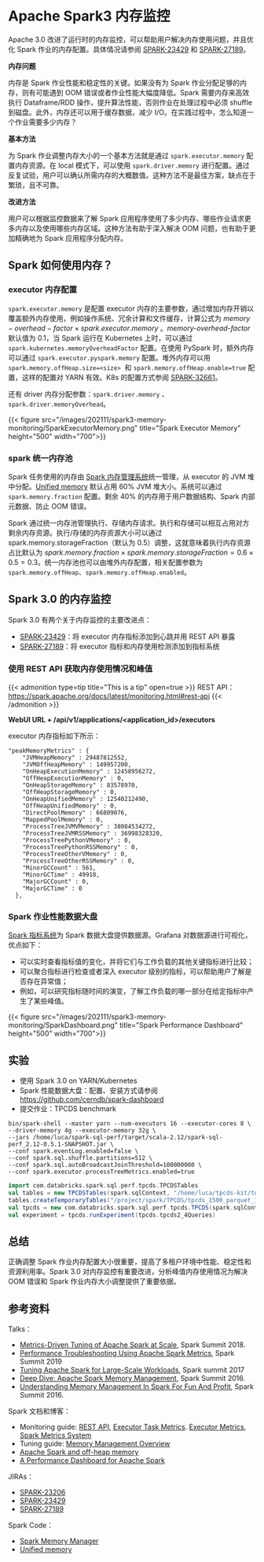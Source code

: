 # Apache Spark3 内存监控


Apache 3.0 改进了运行时的内存监控，可以帮助用户解决内存使用问题，并且优化 Spark 作业的内存配置。具体情况请参阅 [SPARK-23429](https://issues.apache.org/jira/browse/SPARK-23429) 和 [SPARK-27189](https://issues.apache.org/jira/browse/SPARK-27189)。

**内存问题** 

内存是 Spark 作业性能和稳定性的关键。如果没有为 Spark 作业分配足够的内存，则有可能遇到 OOM 错误或者作业性能大幅度降低。Spark 需要内存来高效执行 Dataframe/RDD 操作，提升算法性能，否则作业在处理过程中必须 shuffle 到磁盘。此外，内存还可以用于缓存数据，减少 I/O。在实践过程中，怎么知道一个作业需要多少内存？

**基本方法**

为 Spark 作业调整内存大小的一个基本方法就是通过 `spark.executor.memory` 配置内存资源。在 local 模式下，可以使用 `spark.driver.memory` 进行配置。通过反复试验，用户可以确认所需内存的大概数值。这种方法不是最佳方案，缺点在于繁琐，且不可靠。

**改进方法**

用户可以根据监控数据来了解 Spark 应用程序使用了多少内存、哪些作业请求更多内存以及使用哪些内存区域。这种方法有助于深入解决 OOM 问题，也有助于更加精确地为 Spark 应用程序分配内存。

## Spark 如何使用内存？

### executor 内存配置

`spark.executor.memory` 是配置 executor 内存的主要参数，通过增加内存开销以覆盖额外内存使用，例如操作系统、冗余计算和文件缓存，计算公式为 $memory-overhead-factor \times spark.executor.memory$ 。*memory-overhead-factor* 默认值为 0.1，当 Spark 运行在 Kubernetes 上时，可以通过 `spark.kubernetes.memoryOverheadFactor` 配置。在使用 PySpark 时，额外内存可以通过 `spark.executor.pyspark.memory` 配置。堆外内存可以用 `spark.memory.offHeap.size=<size>`  和 `spark.memory.offHeap.enable=true` 配置，这样的配置对 YARN 有效。K8s 的配置方式参阅 [SPARK-32661](https://issues.apache.org/jira/browse/SPARK-32661)。

还有 driver 内存分配参数：`spark.driver.memory` 、`spark.driver.memoryOverhead`。

{{< figure src="/images/202111/spark3-memory-monitoring/SparkExecutorMemory.png" title="Spark Executor Memory" height="500" width="700">}}

### spark 统一内存池

Spark 任务使用的内存由 [Spark 内存管理系统](https://github.com/apache/spark/blob/master/core/src/main/scala/org/apache/spark/memory/package.scala)统一管理，从 executor 的 JVM 堆中分配。[Unified memory](https://github.com/apache/spark/blob/master/core/src/main/scala/org/apache/spark/memory/UnifiedMemoryManager.scala) 默认占用 60% JVM 堆大小。系统可以通过 `spark.memory.fraction` 配置。剩余 40% 的内存用于用户数据结构、Spark 内部元数据、防止 OOM 错误。

Spark 通过统一内存池管理执行、存储内存请求。执行和存储可以相互占用对方剩余内存资源。执行/存储的内存资源大小可以通过 spark.memory.storageFraction（默认为 0.5）调整，这就意味着执行内存资源占比默认为 $spark.memory.fraction \times spark.memory.storageFraction=0.6\times0.5=0.3$。统一内存池也可以由堆外内存配置，相关配置参数为 `spark.memory.offHeap`、`spark.memory.offHeap.enabled`。

## Spark 3.0 的内存监控

Spark 3.0 有两个关于内存监控的主要改进点：

* [SPARK-23429](https://issues.apache.org/jira/browse/SPARK-23429)：将 executor 内存指标添加到心跳并用 REST API 暴露
* [SPARK-27189](https://issues.apache.org/jira/browse/SPARK-27189)：将 executor 指标和内存使用检测添加到指标系统

### 使用 REST API 获取内存使用情况和峰值

{{< admonition type=tip title="This is a tip" open=true >}}
REST API：https://spark.apache.org/docs/latest/monitoring.html#rest-api
{{< /admonition >}}

**WebUI URL + /api/v1/applications/<application_id>/executors**

executor 内存指标如下所示：

```
"peakMemoryMetrics" : {
    "JVMHeapMemory" : 29487812552,
    "JVMOffHeapMemory" : 149957200,
    "OnHeapExecutionMemory" : 12458956272,
    "OffHeapExecutionMemory" : 0,
    "OnHeapStorageMemory" : 83578970,
    "OffHeapStorageMemory" : 0,
    "OnHeapUnifiedMemory" : 12540212490,
    "OffHeapUnifiedMemory" : 0,
    "DirectPoolMemory" : 66809076,
    "MappedPoolMemory" : 0,
    "ProcessTreeJVMVMemory" : 38084534272,
    "ProcessTreeJVMRSSMemory" : 36998328320,
    "ProcessTreePythonVMemory" : 0,
    "ProcessTreePythonRSSMemory" : 0,
    "ProcessTreeOtherVMemory" : 0,
    "ProcessTreeOtherRSSMemory" : 0,
    "MinorGCCount" : 561,
    "MinorGCTime" : 49918,
    "MajorGCCount" : 0,
    "MajorGCTime" : 0
  },
```

### Spark 作业性能数据大盘

[Spark 指标系统](https://spark.apache.org/docs/latest/monitoring.html#metrics)为 Spark 数据大盘提供数据源。Grafana 对数据源进行可视化，优点如下：

* 可以实时查看指标值的变化，并将它们与工作负载的其他关键指标进行比较；
* 可以聚合指标进行检查或者深入 executor 级别的指标，可以帮助用户了解是否存在异常值；
* 例如，可以研究指标随时间的演变，了解工作负载的哪一部分在给定指标中产生了某些峰值。

{{< figure src="/images/202111/spark3-memory-monitoring/SparkDashboard.png" title="Spark Performance Dashboard" height="500" width="700">}}

## 实验

* 使用 Spark 3.0 on YARN/Kubernetes
* Spark 性能数据大盘：配置、安装方式请参阅 https://github.com/cerndb/spark-dashboard
* 提交作业：TPCDS benchmark

```shell
bin/spark-shell --master yarn --num-executors 16 --executor-cores 8 \
--driver-memory 4g --executor-memory 32g \
--jars /home/luca/spark-sql-perf/target/scala-2.12/spark-sql-perf_2.12-0.5.1-SNAPSHOT.jar \
--conf spark.eventLog.enabled=false \
--conf spark.sql.shuffle.partitions=512 \
--conf spark.sql.autoBroadcastJoinThreshold=100000000 \
--conf spark.executor.processTreeMetrics.enabled=true
```

```scala
import com.databricks.spark.sql.perf.tpcds.TPCDSTables
val tables = new TPCDSTables(spark.sqlContext, "/home/luca/tpcds-kit/tools","1500")
tables.createTemporaryTables("/project/spark/TPCDS/tpcds_1500_parquet_1.10.1", "parquet")
val tpcds = new com.databricks.spark.sql.perf.tpcds.TPCDS(spark.sqlContext)
val experiment = tpcds.runExperiment(tpcds.tpcds2_4Queries)
```

## 总结

正确调整 Spark 作业内存配置大小很重要，提高了多租户环境中性能、稳定性和资源利用率。Spark 3.0 对内存监控有重要改进，分析峰值内存使用情况为解决 OOM 错误和 Spark 作业内存大小调整提供了重要依据。

## 参考资料

Talks：

* [Metrics-Driven Tuning of Apache Spark at Scale](https://databricks.com/session/metrics-driven-tuning-of-apache-spark-at-scale), Spark Summit 2018.
* [Performance Troubleshooting Using Apache Spark Metrics](https://databricks.com/session_eu19/performance-troubleshooting-using-apache-spark-metrics), Spark Summit 2019
* [Tuning Apache Spark for Large-Scale Workloads](https://databricks.com/session/tuning-apache-spark-for-large-scale-workloads), Spark summit 2017
* [Deep Dive: Apache Spark Memory Management](https://databricks.com/session/deep-dive-apache-spark-memory-management), Spark Summit 2016.
* [Understanding Memory Management In Spark For Fun And Profit](https://databricks.com/session/understanding-memory-management-in-spark-for-fun-and-profit), Spark Summit 2016.

Spark 文档和博客：

* Monitoring guide: [REST API](https://spark.apache.org/docs/latest/monitoring.html#rest-api), [Executor Task Metrics](https://spark.apache.org/docs/latest/monitoring.html#executor-task-metrics). [Executor Metrics](https://spark.apache.org/docs/latest/monitoring.html#executor-metrics), [Spark Metrics System](https://spark.apache.org/docs/latest/monitoring.html#metrics)
* Tuning guide: [Memory Management Overview](https://spark.apache.org/docs/latest/tuning.html#memory-management-overview)
* [Apache Spark and off-heap memory](https://www.waitingforcode.com/apache-spark/apache-spark-off-heap-memory/read)
* [A Performance Dashboard for Apache Spark](https://db-blog.web.cern.ch/blog/luca-canali/2019-02-performance-dashboard-apache-spark)

JIRAs：

* [SPARK-23206](https://issues.apache.org/jira/browse/SPARK-23206)
* [SPARK-23429](https://issues.apache.org/jira/browse/SPARK-23429)
* [SPARK-27189](https://issues.apache.org/jira/browse/SPARK-27189) 

Spark Code：

* [Spark Memory Manager](https://github.com/apache/spark/blob/master/core/src/main/scala/org/apache/spark/memory/package.scala)
*  [Unified memory](https://github.com/apache/spark/blob/master/core/src/main/scala/org/apache/spark/memory/UnifiedMemoryManager.scala)

